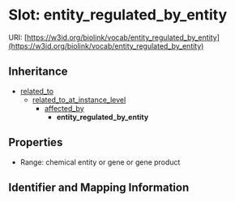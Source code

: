 # Slot: entity_regulated_by_entity

URI: [https://w3id.org/biolink/vocab/entity_regulated_by_entity](https://w3id.org/biolink/vocab/entity_regulated_by_entity)




## Inheritance

* [related_to](related_to.md)
    * [related_to_at_instance_level](related_to_at_instance_level.md)
        * [affected_by](affected_by.md)
            * **entity_regulated_by_entity**



## Properties

 * Range: chemical entity or gene or gene product



## Identifier and Mapping Information





